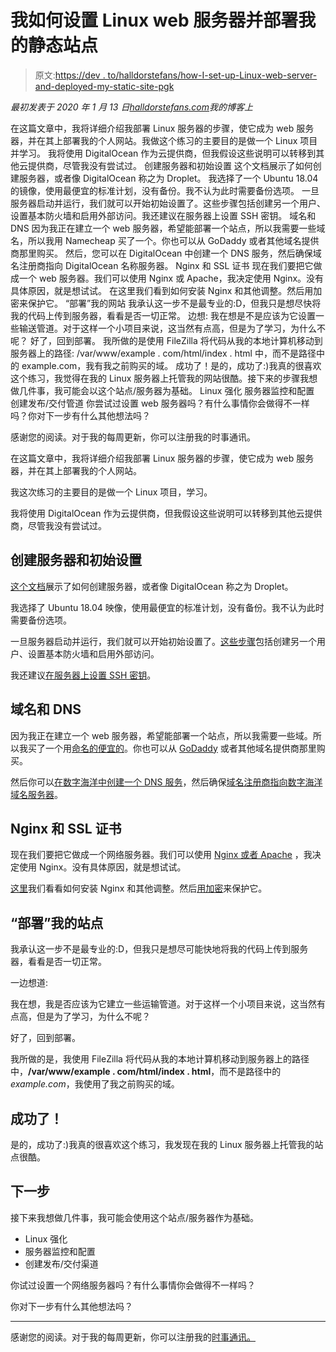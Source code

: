 # 我如何设置 Linux web 服务器并部署我的静态站点

> 原文:[https://dev . to/halldorstefans/how-I-set-up-Linux-web-server-and-deployed-my-static-site-pgk](https://dev.to/halldorstefans/how-i-set-up-linux-web-server-and-deployed-my-static-site-pgk)

*最初发表于 2020 年 1 月 13 日[halldorstefans.com](https://www.halldorstefans.com/how-i-set-up-linux-web-server-deployed-my-static-site/)我的博客上*

在这篇文章中，我将详细介绍我部署 Linux 服务器的步骤，使它成为 web 服务器，并在其上部署我的个人网站。我做这个练习的主要目的是做一个 Linux 项目并学习。
我将使用 DigitalOcean 作为云提供商，但我假设这些说明可以转移到其他云提供商，尽管我没有尝试过。
创建服务器和初始设置
这个文档展示了如何创建服务器，或者像 DigitalOcean 称之为 Droplet。
我选择了一个 Ubuntu 18.04 的镜像，使用最便宜的标准计划，没有备份。我不认为此时需要备份选项。
一旦服务器启动并运行，我们就可以开始初始设置了。这些步骤包括创建另一个用户、设置基本防火墙和启用外部访问。我还建议在服务器上设置 SSH 密钥。
域名和 DNS
因为我正在建立一个 web 服务器，希望能部署一个站点，所以我需要一些域名，所以我用 Namecheap 买了一个。你也可以从 GoDaddy 或者其他域名提供商那里购买。
然后，您可以在 DigitalOcean 中创建一个 DNS 服务，然后确保域名注册商指向 DigitalOcean 名称服务器。
Nginx 和 SSL 证书
现在我们要把它做成一个 web 服务器。我们可以使用 Nginx 或 Apache，我决定使用 Nginx。没有具体原因，就是想试试。
在这里我们看到如何安装 Nginx 和其他调整。然后用加密来保护它。
“部署”我的网站
我承认这一步不是最专业的:D，但我只是想尽快将我的代码上传到服务器，看看是否一切正常。
边想:
我在想是不是应该为它设置一些输送管道。对于这样一个小项目来说，这当然有点高，但是为了学习，为什么不呢？
好了，回到部署。
我所做的是使用 FileZilla 将代码从我的本地计算机移动到服务器上的路径:
/var/www/example . com/html/index . html
中，而不是路径中的 example.com，我有我之前购买的域。
成功了！是的，成功了:)我真的很喜欢这个练习，我觉得在我的 Linux 服务器上托管我的网站很酷。接下来的步骤我想做几件事，我可能会以这个站点/服务器为基础。
Linux 强化
服务器监控和配置
创建发布/交付管道
你尝试过设置 web 服务器吗？有什么事情你会做得不一样吗？你对下一步有什么其他想法吗？

感谢您的阅读。对于我的每周更新，你可以注册我的时事通讯。

在这篇文章中，我将详细介绍我部署 Linux 服务器的步骤，使它成为 web 服务器，并在其上部署我的个人网站。

我这次练习的主要目的是做一个 Linux 项目，学习。

我将使用 DigitalOcean 作为云提供商，但我假设这些说明可以转移到其他云提供商，尽管我没有尝试过。

## [](#creating-the-server-and-initial-setup)创建服务器和初始设置

[这个文档](https://www.digitalocean.com/docs/droplets/how-to/create/)展示了如何创建服务器，或者像 DigitalOcean 称之为 Droplet。

我选择了 Ubuntu 18.04 映像，使用最便宜的标准计划，没有备份。我不认为此时需要备份选项。

一旦服务器启动并运行，我们就可以开始初始设置了。[这些步骤](https://www.digitalocean.com/community/tutorials/initial-server-setup-with-ubuntu-18-04)包括创建另一个用户、设置基本防火墙和启用外部访问。

我还建议[在服务器上设置 SSH 密钥](https://www.digitalocean.com/community/tutorials/how-to-set-up-ssh-keys-on-ubuntu-1804)。

## [](#domain-and-dns)域名和 DNS

因为我正在建立一个 web 服务器，希望能部署一个站点，所以我需要一些域。所以我买了一个用[命名的便宜的](https://www.namecheap.com/)。你也可以从 [GoDaddy](https://uk.godaddy.com/) 或者其他域名提供商那里购买。

然后你可以[在数字海洋中创建一个 DNS 服务](https://www.digitalocean.com/docs/networking/dns/quickstart/)，然后确保[域名注册商指向数字海洋域名服务器](https://www.digitalocean.com/community/tutorials/how-to-point-to-digitalocean-nameservers-from-common-domain-registrars#registrar-namecheap)。

## [](#nginx-and-ssl-certificate)Nginx 和 SSL 证书

现在我们要把它做成一个网络服务器。我们可以使用 [Nginx 或者 Apache](https://www.digitalocean.com/community/tutorials/apache-vs-nginx-practical-considerations) ，我决定使用 Nginx。没有具体原因，就是想试试。

[这里](https://www.digitalocean.com/community/tutorials/how-to-install-nginx-on-ubuntu-18-04)我们看看如何安装 Nginx 和其他调整。然后[用加密](https://www.digitalocean.com/community/tutorials/how-to-secure-nginx-with-let-s-encrypt-on-ubuntu-18-04)来保护它。

## [](#deploying-my-site)“部署”我的站点

我承认这一步不是最专业的:D，但我只是想尽可能快地将我的代码上传到服务器，看看是否一切正常。

一边想道:

我在想，我是否应该为它建立一些运输管道。对于这样一个小项目来说，这当然有点高，但是为了学习，为什么不呢？

好了，回到部署。

我所做的是，我使用 FileZilla 将代码从我的本地计算机移动到服务器上的路径中，**/var/www/example . com/html/index . html**，而不是路径中的*example.com*，我使用了我之前购买的域。

## [](#it-worked)成功了！

是的，成功了:)我真的很喜欢这个练习，我发现在我的 Linux 服务器上托管我的站点很酷。

## [](#next-steps)下一步

接下来我想做几件事，我可能会使用这个站点/服务器作为基础。

*   Linux 强化
*   服务器监控和配置
*   创建发布/交付渠道

你试过设置一个网络服务器吗？有什么事情你会做得不一样吗？

你对下一步有什么其他想法吗？

* * *

感谢您的阅读。对于我的每周更新，你可以注册我的[时事通讯。](https://email.halldorstefans.com/)